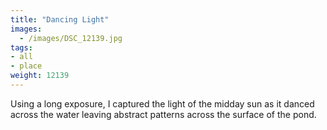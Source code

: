```yaml
---
title: "Dancing Light"
images:
  - /images/DSC_12139.jpg
tags:
- all
- place
weight: 12139
---
```


Using a long exposure, I captured the light of the midday sun as it danced across the water leaving abstract patterns across the surface of the pond.

